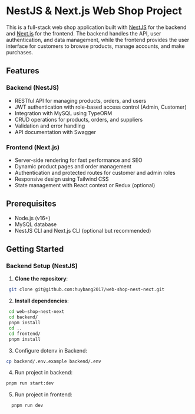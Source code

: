 # NestJS & Next.js Web Shop Project

This is a full-stack web shop application built with [NestJS](https://nestjs.com/) for the backend and [Next.js](https://nextjs.org/) for the frontend. The backend handles the API, user authentication, and data management, while the frontend provides the user interface for customers to browse products, manage accounts, and make purchases.

## Features

### Backend (NestJS)

- RESTful API for managing products, orders, and users
- JWT authentication with role-based access control (Admin, Customer)
- Integration with MySQL using TypeORM
- CRUD operations for products, orders, and suppliers
- Validation and error handling
- API documentation with Swagger

### Frontend (Next.js)

- Server-side rendering for fast performance and SEO
- Dynamic product pages and order management
- Authentication and protected routes for customer and admin roles
- Responsive design using Tailwind CSS
- State management with React context or Redux (optional)

## Prerequisites

- Node.js (v16+)
- MySQL database
- NestJS CLI and Next.js CLI (optional but recommended)

## Getting Started

### Backend Setup (NestJS)

1. **Clone the repository**:

```bash
 git clone git@github.com:huybang2017/web-shop-nest-next.git
```

2. **Install dependencies**:

```bash
 cd web-shop-nest-next
 cd backend/
 pnpm install
 cd ..
 cd frontend/
 pnpm install
```

3. Configure dotenv in Backend:

```bash
cp backend/.env.example backend/.env
```

4. Run project in backend:

```bash
pnpm run start:dev
```

5. Run project in frontend:

```bash
  pnpm run dev
```
